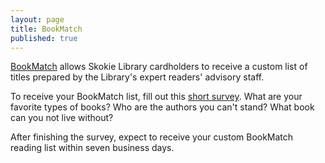 ```yaml
---
layout: page
title: BookMatch
published: true
---
```



[BookMatch](http://www.surveymonkey.com/s.aspx?sm=YFQLLa0b_2fsgA47jViEWyvw_3d_3d) allows Skokie Library cardholders to receive a custom list of titles prepared by the Library's expert readers' advisory staff.

To receive your BookMatch list, fill out this [short survey](http://www.surveymonkey.com/s.aspx?sm=YFQLLa0b_2fsgA47jViEWyvw_3d_3d). What are your favorite types of books? Who are the authors you can't stand? What book can you not live without? 

After finishing the survey, expect to receive your custom BookMatch reading list within seven business days.
